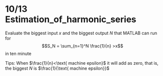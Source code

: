 # 10/13 **Estimation_of_harmonic_series**

Evaluate the biggest input $x$ and the biggest output $N$  that MATLAB can run for $$S_N = \sum_{n=1}^N \frac{1}{n} >x$$ in ten minute

Tips: When $\frac{1}{n}<\text{ machine epsilon}$  it will add as zero, that is, the biggest $N$ is $\frac{1}{\text{ machine epsilon}}$
